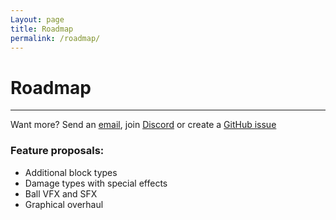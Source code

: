 ```yaml
---
Layout: page
title: Roadmap
permalink: /roadmap/
---
```


# Roadmap

***

Want more? Send an [email][mail], join [Discord][discord] or create a [GitHub issue][github-issue]

### Feature proposals:

* Additional block types
* Damage types with special effects
* Ball VFX and SFX
* Graphical overhaul

[mail]: mailto:gracesgamesbv@gmail.com
[discord]: https://discord.gg/CdBFgFzH
[github-issue]: https://github.com/GracesGames/BlockBreaker2DKit/issues
